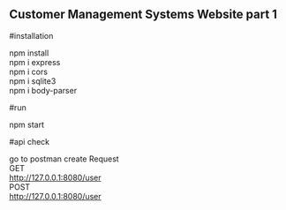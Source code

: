## Customer Management Systems Website part 1

#installation

npm install <br/>
npm i express <br/>
npm i cors <br/>
npm i sqlite3 <br/>
npm i body-parser <br/>

#run

npm start

#api check 

go to postman create Request <br/>
GET <br/>
http://127.0.0.1:8080/user <br/>
POST <br/>
http://127.0.0.1:8080/user <br/>



